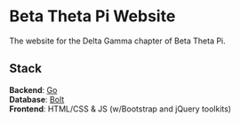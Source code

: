 # Beta Theta Pi Website

The website for the Delta Gamma chapter of Beta Theta Pi.

## Stack  
__Backend__: [Go](https://www.golang.org/)  
__Database__: [Bolt](https://www.github.com/boltdb/bolt)  
__Frontend__: HTML/CSS & JS (w/Bootstrap and jQuery toolkits)  
